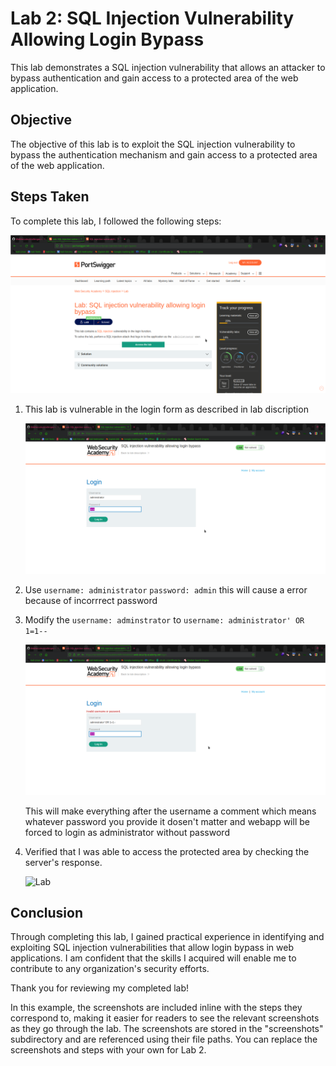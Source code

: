 # Lab 2: SQL Injection Vulnerability Allowing Login Bypass

This lab demonstrates a SQL injection vulnerability that allows an attacker to bypass authentication and gain access to a protected area of the web application.

## Objective

The objective of this lab is to exploit the SQL injection vulnerability to bypass the authentication mechanism and gain access to a protected area of the web application.

## Steps Taken

To complete this lab, I followed the following steps:

   ![Lab](./screenshots/lab.png)

1. This lab is vulnerable in the login form as described in lab discription
    
    ![Lab](./screenshots/login-funtion.png)
    
2. Use `username: administrator` `password: admin` this will cause a error because of incorrrect password

3. Modify the `username: adminstrator` to `username: administrator' OR 1=1--`

     ![Lab](./screenshots/login-funtion-payload.png)
     
     This will make everything after the username a comment which means whatever password you provide it dosen't matter and webapp will be forced to login      as administrator without password

5. Verified that I was able to access the protected area by checking the server's response.

     ![Lab](./screenshots/lab-solved.png)

## Conclusion

Through completing this lab, I gained practical experience in identifying and exploiting SQL injection vulnerabilities that allow login bypass in web applications. I am confident that the skills I acquired will enable me to contribute to any organization's security efforts.

Thank you for reviewing my completed lab!

In this example, the screenshots are included inline with the steps they correspond to, making it easier for readers to see the relevant screenshots as they go through the lab. The screenshots are stored in the "screenshots" subdirectory and are referenced using their file paths. You can replace the screenshots and steps with your own for Lab 2.
